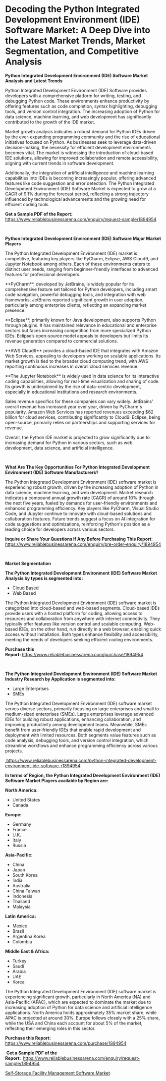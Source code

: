 <p><h1>Decoding the Python Integrated Development Environment (IDE) Software Market: A Deep Dive into the Latest Market Trends, Market Segmentation, and Competitive Analysis</h1></p><p><strong>Python Integrated Development Environment (IDE) Software Market Analysis and Latest Trends</strong></p>
<p><p>Python Integrated Development Environment (IDE) Software provides developers with a comprehensive platform for writing, testing, and debugging Python code. These environments enhance productivity by offering features such as code completion, syntax highlighting, debugging tools, and version control integration. The increasing adoption of Python for data science, machine learning, and web development has significantly contributed to the growth of the IDE market.</p><p>Market growth analysis indicates a robust demand for Python IDEs driven by the ever-expanding programming community and the rise of educational initiatives focused on Python. As businesses seek to leverage data-driven decision-making, the necessity for efficient development environments becomes vital. The market is witnessing the introduction of cloud-based IDE solutions, allowing for improved collaboration and remote accessibility, aligning with current trends in software development.</p><p>Additionally, the integration of artificial intelligence and machine learning capabilities into IDEs is becoming increasingly popular, offering advanced features like code suggestion and error detection. The Python Integrated Development Environment (IDE) Software Market is expected to grow at a CAGR of 9.1% during the forecast period, reflecting a strong trajectory influenced by technological advancements and the growing need for efficient coding tools.</p></p>
<p><strong>Get a Sample PDF of the Report:&nbsp;</strong> <a href="https://www.reliablebusinessarena.com/enquiry/request-sample/1894954?utm_campaign=2819&utm_medium=2&utm_source=Github&utm_content=ia&utm_term=28032025&utm_id=python-integrated-development-environment-ide-software">https://www.reliablebusinessarena.com/enquiry/request-sample/1894954</a></p>
<p>&nbsp;</p>
<p><strong>Python Integrated Development Environment (IDE) Software Major Market Players</strong></p>
<p><p>The Python Integrated Development Environment (IDE) market is competitive, featuring key players like PyCharm, Eclipse, AWS Cloud9, and Jupyter Notebook among others. Each of these environments caters to distinct user needs, ranging from beginner-friendly interfaces to advanced features for professional developers.</p><p>**PyCharm**, developed by JetBrains, is widely popular for its comprehensive feature set tailored for Python developers, including smart code navigation, powerful debugging tools, and integration with web frameworks. JetBrains reported significant growth in user adoption, particularly among enterprise clients, reflecting an expanding market presence.</p><p>**Eclipse**, primarily known for Java development, also supports Python through plugins. It has maintained relevance in educational and enterprise sectors but faces increasing competition from more specialized Python IDEs. Eclipse’s open-source model appeals to developers but limits its revenue generation compared to commercial solutions.</p><p>**AWS Cloud9** provides a cloud-based IDE that integrates with Amazon Web Services, appealing to developers working on scalable applications. Its market growth is tied to the broader cloud computing trend, with AWS reporting continuous increases in overall cloud services revenue.</p><p>**The Jupyter Notebook** is widely used in data science for its interactive coding capabilities, allowing for real-time visualization and sharing of code. Its growth is underpinned by the rise of data-centric development, especially in educational institutions and research environments.</p><p>Sales revenue specifics for these companies can vary widely. JetBrains’ overall revenue has increased year over year, driven by PyCharm's popularity. Amazon Web Services has reported revenues exceeding $62 billion for cloud services, contributing significantly to Cloud9. Eclipse, being open-source, primarily relies on partnerships and supporting services for revenue.</p><p>Overall, the Python IDE market is projected to grow significantly due to increasing demand for Python in various sectors, such as web development, data science, and artificial intelligence.</p></p>
<p>&nbsp;</p>
<p><strong>What Are The Key Opportunities For Python Integrated Development Environment (IDE) Software Manufacturers?</strong></p>
<p><p>The Python Integrated Development Environment (IDE) software market is experiencing robust growth, driven by the increasing adoption of Python in data science, machine learning, and web development. Market research indicates a compound annual growth rate (CAGR) of around 10% through the next five years, fueled by demands for user-friendly environments and enhanced programming efficiency. Key players like PyCharm, Visual Studio Code, and Jupyter continue to innovate with cloud-based solutions and collaboration features. Future trends suggest a focus on AI integration for code suggestions and optimizations, reinforcing Python's position as a leading choice for developers across various sectors.</p></p>
<p><strong>Inquire or Share Your Questions If Any Before Purchasing This Report:</strong> <a href="https://www.reliablebusinessarena.com/enquiry/pre-order-enquiry/1894954?utm_campaign=2819&utm_medium=2&utm_source=Github&utm_content=ia&utm_term=28032025&utm_id=python-integrated-development-environment-ide-software">https://www.reliablebusinessarena.com/enquiry/pre-order-enquiry/1894954</a></p>
<p>&nbsp;</p>
<p><strong>Market Segmentation</strong></p>
<p><strong>The Python Integrated Development Environment (IDE) Software Market Analysis by types is segmented into:</strong></p>
<p><ul><li>Cloud Based</li><li>Web Based</li></ul></p>
<p><p>The Python Integrated Development Environment (IDE) software market is categorized into cloud-based and web-based segments. Cloud-based IDEs provide users with a hosted platform for coding, allowing access to resources and collaboration from anywhere with internet connectivity. They typically offer features like version control and scalable computing. Web-based IDEs, on the other hand, run directly in a web browser, enabling quick access without installation. Both types enhance flexibility and accessibility, meeting the needs of developers seeking efficient coding environments.</p></p>
<p><strong>Purchase this Report:&nbsp;</strong><a href="https://www.reliablebusinessarena.com/purchase/1894954?utm_campaign=2819&utm_medium=2&utm_source=Github&utm_content=ia&utm_term=28032025&utm_id=python-integrated-development-environment-ide-software">https://www.reliablebusinessarena.com/purchase/1894954</a></p>
<p>&nbsp;</p>
<p><strong>The Python Integrated Development Environment (IDE) Software Market Industry Research by Application is segmented into:</strong></p>
<p><ul><li>Large Enterprises</li><li>SMEs</li></ul></p>
<p><p>The Python Integrated Development Environment (IDE) software market serves diverse sectors, primarily focusing on large enterprises and small to medium-sized enterprises (SMEs). Large enterprises leverage advanced IDEs for building robust applications, enhancing collaboration, and improving productivity among development teams. Meanwhile, SMEs benefit from user-friendly IDEs that enable rapid development and deployment with limited resources. Both segments value features such as code analysis, debugging tools, and version control integration, which streamline workflows and enhance programming efficiency across various projects.</p></p>
<p><a href="https://www.reliablebusinessarena.com/python-integrated-development-environment-ide-software-r1894954?utm_campaign=2819&utm_medium=2&utm_source=Github&utm_content=ia&utm_term=28032025&utm_id=python-integrated-development-environment-ide-software">&nbsp;https://www.reliablebusinessarena.com/python-integrated-development-environment-ide-software-r1894954</a></p>
<p><strong>In terms of Region, the Python Integrated Development Environment (IDE) Software Market Players available by Region are:</strong></p>
<p>
    <p> <strong> North America: </strong>
        <ul>
            <li>United States</li>
            <li>Canada</li>
        </ul>
        </p> 
    <p> <strong> Europe: </strong>
        <ul>
            <li>Germany</li>
            <li>France</li>
            <li>U.K.</li>
            <li>Italy</li>
            <li>Russia</li>
        </ul>
        </p> 
    <p> <strong> Asia-Pacific: </strong>
        <ul>
            <li>China</li>
            <li>Japan</li>
            <li>South Korea</li>
            <li>India</li>
            <li>Australia</li>
            <li>China Taiwan</li>
            <li>Indonesia</li>
            <li>Thailand</li>
            <li>Malaysia</li>
        </ul>
        </p> 
    <p> <strong> Latin America: </strong>
        <ul>
            <li>Mexico</li>
            <li>Brazil</li>
            <li>Argentina Korea</li>
            <li>Colombia</li>
        </ul>
        </p> 
    <p> <strong> Middle East & Africa: </strong>
        <ul>
            <li>Turkey</li>
            <li>Saudi</li>
            <li>Arabia</li>
            <li>UAE</li>
            <li>Korea</li>
        </ul>
    </p>
    </p>
<p><p>The Python Integrated Development Environment (IDE) software market is experiencing significant growth, particularly in North America (NA) and Asia-Pacific (APAC), which are expected to dominate the market due to increasing adoption of Python for data science and artificial intelligence applications. North America holds approximately 35% market share, while APAC is projected at around 30%. Europe follows closely with a 25% share, while the USA and China each account for about 5% of the market, reflecting their emerging roles in this sector.</p></p>
<p><strong>Purchase this Report: </strong><a href="https://www.reliablebusinessarena.com/purchase/1894954?utm_campaign=2819&utm_medium=2&utm_source=Github&utm_content=ia&utm_term=28032025&utm_id=python-integrated-development-environment-ide-software">https://www.reliablebusinessarena.com/purchase/1894954</a></p>
<p>&nbsp;<strong>Get a Sample PDF of the Report:&nbsp;&nbsp;</strong><a href="https://www.reliablebusinessarena.com/enquiry/request-sample/1894954?utm_campaign=2819&utm_medium=2&utm_source=Github&utm_content=ia&utm_term=28032025&utm_id=python-integrated-development-environment-ide-software">https://www.reliablebusinessarena.com/enquiry/request-sample/1894954</a></p>
<p><strong></strong></p>
<p><p><a href="https://github.com/raffadongraffadong/Market-Research-Report-List-1/blob/main/self-storage-facility-management-software-market.md?utm_campaign=2819&utm_medium=2&utm_source=Github&utm_content=ia&utm_term=28032025&utm_id=python-integrated-development-environment-ide-software">Self-Storage Facility Management Software Market</a></p></p>